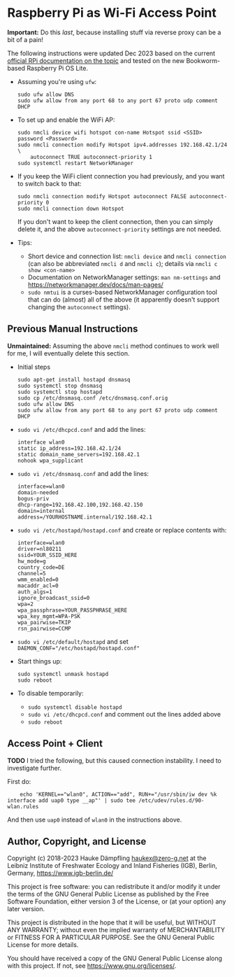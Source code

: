 Raspberry Pi as Wi-Fi Access Point
==================================

**Important:** Do this *last*, because installing stuff via reverse proxy
can be a bit of a pain!

The following instructions were updated Dec 2023 based on the
current [official RPi documentation on the topic][link1]
and tested on the new Bookworm-based Raspberry Pi OS Lite.

[link1]: https://www.raspberrypi.com/documentation/computers/configuration.html#host-a-wireless-network-on-your-raspberry-pi

- Assuming you're using `ufw`:

      sudo ufw allow DNS
      sudo ufw allow from any port 68 to any port 67 proto udp comment DHCP

- To set up and enable the WiFi AP:

      sudo nmcli device wifi hotspot con-name Hotspot ssid <SSID> password <Password>
      sudo nmcli connection modify Hotspot ipv4.addresses 192.168.42.1/24 \
          autoconnect TRUE autoconnect-priority 1
      sudo systemctl restart NetworkManager

- If you keep the WiFi client connection you had previously, and you want to switch back to that:

      sudo nmcli connection modify Hotspot autoconnect FALSE autoconnect-priority 0
      sudo nmcli connection down Hotspot

  If you don't want to keep the client connection, then you can simply delete it,
  and the above `autoconnect-priority` settings are not needed.

- Tips:
  - Short device and connection list: `nmcli device` and `nmcli connection`
    (can also be abbreviated `nmcli d` and `nmcli c`); details via `nmcli c show <con-name>`
  - Documentation on NetworkManager settings: `man nm-settings` and <https://networkmanager.dev/docs/man-pages/>
  - `sudo nmtui` is a curses-based NetworkManager configuration tool that can do (almost) all of the above
    (it apparently doesn't support changing the `autoconnect` settings).


Previous Manual Instructions
----------------------------

**Unmaintained:** Assuming the above `nmcli` method continues to work well for me, I will eventually delete this section.

- Initial steps
  
      sudo apt-get install hostapd dnsmasq
      sudo systemctl stop dnsmasq
      sudo systemctl stop hostapd
      sudo cp /etc/dnsmasq.conf /etc/dnsmasq.conf.orig
      sudo ufw allow DNS
      sudo ufw allow from any port 68 to any port 67 proto udp comment DHCP
  
- `sudo vi /etc/dhcpcd.conf` and add the lines:
  
      interface wlan0
      static ip_address=192.168.42.1/24
      static domain_name_servers=192.168.42.1
      nohook wpa_supplicant
  
- `sudo vi /etc/dnsmasq.conf` and add the lines:
  
      interface=wlan0
      domain-needed
      bogus-priv
      dhcp-range=192.168.42.100,192.168.42.150
      domain=internal
      address=/YOURHOSTNAME.internal/192.168.42.1
  
- `sudo vi /etc/hostapd/hostapd.conf` and create or replace contents with:
  
      interface=wlan0
      driver=nl80211
      ssid=YOUR_SSID_HERE
      hw_mode=g
      country_code=DE
      channel=5
      wmm_enabled=0
      macaddr_acl=0
      auth_algs=1
      ignore_broadcast_ssid=0
      wpa=2
      wpa_passphrase=YOUR_PASSPHRASE_HERE
      wpa_key_mgmt=WPA-PSK
      wpa_pairwise=TKIP
      rsn_pairwise=CCMP
  
- `sudo vi /etc/default/hostapd` and set
  `DAEMON_CONF="/etc/hostapd/hostapd.conf"`
  
- Start things up:
  
      sudo systemctl unmask hostapd
      sudo reboot
  
- To disable temporarily:
  - `sudo systemctl disable hostapd`
  - `sudo vi /etc/dhcpcd.conf` and comment out the lines added above
  - `sudo reboot`

Access Point + Client
---------------------

**TODO** I tried the following, but this caused connection instability.
I need to investigate further.

First do:

        echo 'KERNEL=="wlan0", ACTION=="add", RUN+="/usr/sbin/iw dev %k interface add uap0 type __ap"' | sudo tee /etc/udev/rules.d/90-wlan.rules

And then use `uap0` instead of `wlan0` in the instructions above.


Author, Copyright, and License
------------------------------

Copyright (c) 2018-2023 Hauke Dämpfling <haukex@zero-g.net>
at the Leibniz Institute of Freshwater Ecology and Inland Fisheries (IGB),
Berlin, Germany, <https://www.igb-berlin.de/>

This project is free software: you can redistribute it and/or modify
it under the terms of the GNU General Public License as published by
the Free Software Foundation, either version 3 of the License, or
(at your option) any later version.

This project is distributed in the hope that it will be useful,
but WITHOUT ANY WARRANTY; without even the implied warranty of
MERCHANTABILITY or FITNESS FOR A PARTICULAR PURPOSE. See the
GNU General Public License for more details.

You should have received a copy of the GNU General Public License
along with this project. If not, see <https://www.gnu.org/licenses/>.
